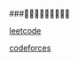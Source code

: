 ###🙋🏼‍♀️🙋🏼‍♀️🙋🏼‍♀️

[leetcode](https://leetcode.com/u/dieterwhittingham/)

[codeforces](https://codeforces.com/profile/mirandacosgrove) 
